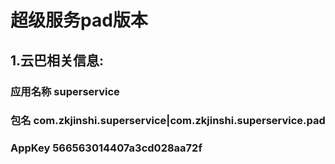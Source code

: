 # 超级服务pad版本

## 1.云巴相关信息:
### 应用名称  superservice
### 包名  com.zkjinshi.superservice|com.zkjinshi.superservice.pad
### AppKey  566563014407a3cd028aa72f
